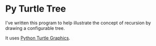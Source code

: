 # Py Turtle Tree

I've written this program to help illustrate the concept of recursion by drawing a configurable tree.

It uses [Python Turtle Graphics](https://docs.python.org/3/library/turtle.html#).

